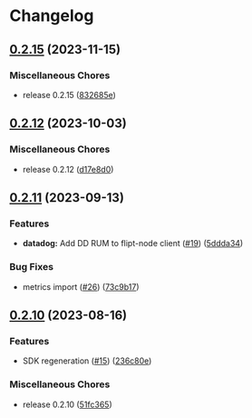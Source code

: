 # Changelog

## [0.2.15](https://github.com/flipt-io/flipt-node/compare/0.2.12...0.2.15) (2023-11-15)


### Miscellaneous Chores

* release 0.2.15 ([832685e](https://github.com/flipt-io/flipt-node/commit/832685e07d2931f6e7e312e01c32d55d8e1bd3d1))

## [0.2.12](https://github.com/flipt-io/flipt-node/compare/0.2.11...0.2.12) (2023-10-03)


### Miscellaneous Chores

* release 0.2.12 ([d17e8d0](https://github.com/flipt-io/flipt-node/commit/d17e8d068ac64a371e5b3dc167c968a53a995a9a))

## [0.2.11](https://github.com/flipt-io/flipt-node/compare/0.2.10...0.2.11) (2023-09-13)


### Features

* **datadog:** Add DD RUM to flipt-node client ([#19](https://github.com/flipt-io/flipt-node/issues/19)) ([5ddda34](https://github.com/flipt-io/flipt-node/commit/5ddda3464de1d5196c6ec3017aee9fe45078bfbf))


### Bug Fixes

* metrics import ([#26](https://github.com/flipt-io/flipt-node/issues/26)) ([73c9b17](https://github.com/flipt-io/flipt-node/commit/73c9b17f2c1a14dda0baeac1390b1507fe7e2589))

## [0.2.10](https://github.com/flipt-io/flipt-node/compare/0.2.8...0.2.10) (2023-08-16)


### Features

* SDK regeneration ([#15](https://github.com/flipt-io/flipt-node/issues/15)) ([236c80e](https://github.com/flipt-io/flipt-node/commit/236c80ef991a778f256b9eea7e3b6d07037c3a46))


### Miscellaneous Chores

* release 0.2.10 ([51fc365](https://github.com/flipt-io/flipt-node/commit/51fc3659987a8ebc832dd0b340b0ed40e108dc3d))
